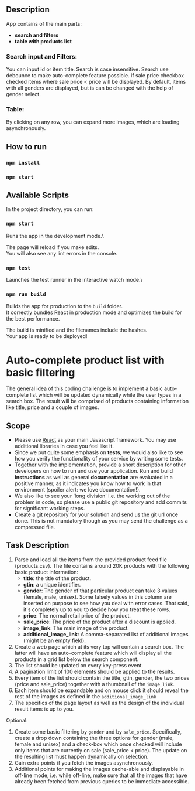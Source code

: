 ## Description

App contains of the main parts:

* **search and filters**
* **table with products list**

### Search input and Filters:

You can input id or item title. Search is case insensitive. Search use debounce to make auto-complete feature possible.
If sale price checkbox checked items where sale price < price will be displayed.
By default, items with all genders are displayed, but is can be changed with the help of gender select.

### Table:

By clicking on any row, you can expand more images, which are loading asynchronously.

## How to run

### `npm install`
### `npm start`

## Available Scripts

In the project directory, you can run:

### `npm start`

Runs the app in the development mode.\

The page will reload if you make edits.\
You will also see any lint errors in the console.

### `npm test`

Launches the test runner in the interactive watch mode.\

### `npm run build`

Builds the app for production to the `build` folder.\
It correctly bundles React in production mode and optimizes the build for the best performance.

The build is minified and the filenames include the hashes.\
Your app is ready to be deployed!

# Auto-complete product list with basic filtering

The general idea of this coding challenge is to implement a basic auto-complete list which will be updated dynamically while the user types in a search box. The result will be comprised of products containing information like title, price and a couple of images.

## Scope
- Please use [React](https://reactjs.org/) as your main Javascript framework. You may use additional libraries in case you feel like it.
- Since we put quite some emphasis on __tests__, we would also like to see how you verify the functionality of your service by writing some tests.
- Together with the implementation, provide a short description for other developers on how to run and use your application.
  Run and build __instructions__ as well as general __documentation__ are evaluated in a positive manner,
  as it indicates you know how to work in that environment (spoiler alert: we love documentation!).
- We also like to see your 'long division' i.e. the working out of the problem in code, so please use a public
  git repository and add commits for significant working steps.
- Create a git repository for your solution and send us the git url once done. This is not mandatory though as you may send
  the challenge as a compressed file.
## Task Description
1. Parse and load all the items from the provided product feed file (products.csv). The file contains around 20K products with the following basic product information:
	* **title**: the title of the product.
	* **gtin**: a unique identifier.
	* **gender**: The gender of that particular product can take 3 values (female, male, unisex).
	  Some falsely values in this column are inserted on purpose to see how you deal with error cases. That said, it's completely up to you to decide how you treat these rows.
	* **price**: The normal retail price of the product.
	* **sale_price**: The price of the product after a discount is applied.
	* **image_link**: The main image of the product.
	* **additional_image_link**: A comma-separated list of additional images (might be an empty field).
2. Create a web page which at its very top will contain a search box. The latter will have an auto-complete feature which will display all the products in a grid list below the search component.
3. The list should be updated on every key-press event.
4. A pagination limit of 100 elements should be applied to the results.
5. Every item of the list should contain the title, gtin, gender, the two prices (price and sale_price) together with a thumbnail of the `image_link`.
6. Each item should be expandable and on mouse click it should reveal the rest of the images as defined in the `additional_image_link`
7. The specifics of the page layout as well as the design of the individual result items is up to you.

Optional:
1. Create some basic filtering by `gender` and by `sale_price`. Specifically, create a drop down containing the three options for gender (male, female and unisex) and a check-box which once checked will include only items that are currently on sale (sale_price < price). The update on the resulting list must happen dynamically on selection.
2. Gain extra points if you fetch the images asynchronously.
3. Additional points for making the images cache-able and displayable in off-line mode, i.e. while off-line, make sure that all the images that have already been fetched from previous queries to be immediate accessible.